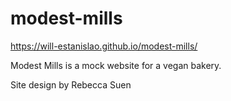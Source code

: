# modest-mills
https://will-estanislao.github.io/modest-mills/

Modest Mills is a mock website for a vegan bakery. 

Site design by Rebecca Suen
